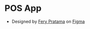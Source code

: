 # POS App

- Designed by [Fery Pratama](https://www.figma.com/@ferrtama) on [Figma](https://www.figma.com/community/file/1365326155647727549)
